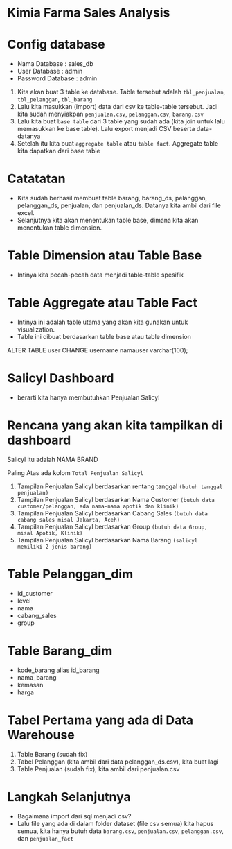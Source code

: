 # Kimia Farma Sales Analysis

# Config database

- Nama Database     : sales_db
- User Database     : admin
- Password Database : admin



1. Kita akan buat 3 table ke database. Table tersebut adalah `tbl_penjualan`, `tbl_pelanggan`, `tbl_barang`
2. Lalu kita masukkan (import) data dari csv ke table-table tersebut. Jadi kita sudah menyiakpan `penjualan.csv`, `pelanggan.csv`, `barang.csv`
3. Lalu kita buat `base table` dari 3 table yang sudah ada (kita join untuk lalu memasukkan ke base table). Lalu export menjadi CSV beserta data-datanya
4. Setelah itu kita buat `aggregate table` atau `table fact`. Aggregate table kita dapatkan dari base table

# Catatatan

- Kita sudah berhasil membuat table barang, barang_ds, pelanggan, pelanggan_ds, penjualan, dan penjualan_ds. Datanya kita ambil dari file excel.
- Selanjutnya kita akan menentukan table base, dimana kita akan menentukan table dimension.

# Table Dimension atau Table Base
- Intinya kita pecah-pecah data menjadi table-table spesifik

# Table Aggregate atau Table Fact
- Intinya ini adalah table utama yang akan kita gunakan untuk visualization.
- Table ini dibuat berdasarkan table base atau table dimension


ALTER TABLE user CHANGE username namauser varchar(100);

# Salicyl Dashboard 
- berarti kita hanya membutuhkan Penjualan Salicyl

# Rencana yang akan kita tampilkan di dashboard
Salicyl itu adalah NAMA BRAND

Paling Atas ada kolom `Total Penjualan Salicyl`

1. Tampilan Penjualan Salicyl berdasarkan rentang tanggal `(butuh tanggal penjualan)`
2. Tampilan Penjualan Salicyl berdasarkan Nama Customer `(butuh data customer/pelanggan, ada nama-nama apotik dan klinik)`
3. Tampilan Penjualan Salicyl berdasarkan Cabang Sales `(butuh data cabang sales misal Jakarta, Aceh)`
4. Tampilan Penjualan Salicyl berdasarkan Group `(butuh data Group, misal Apotik, Klinik)`
5. Tampilan Penjualan Salicyl berdasarkan Nama Barang `(salicyl memiliki 2 jenis barang)`

# Table Pelanggan_dim
- id_customer
- level
- nama
- cabang_sales
- group

# Table Barang_dim
- kode_barang alias id_barang
- nama_barang
- kemasan
- harga

# Tabel Pertama yang ada di Data Warehouse
1. Table Barang (sudah fix)
2. Tabel Pelanggan (kita ambil dari data pelanggan_ds.csv), kita buat lagi
3. Table Penjualan (sudah fix), kita ambil dari penjualan.csv

# Langkah Selanjutnya
- Bagaimana import dari sql menjadi csv?
- Lalu file yang ada di dalam folder dataset (file csv semua) kita hapus semua, kita hanya butuh data `barang.csv`, `penjualan.csv`, `pelanggan.csv`, dan `penjualan_fact`